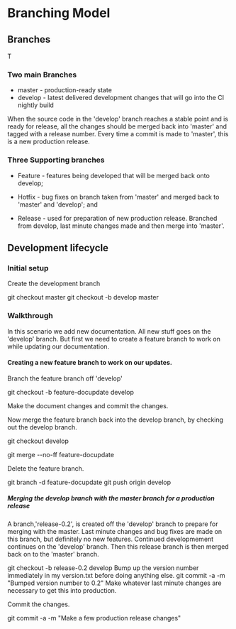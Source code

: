 # Branching Model



## Branches

T

### Two main Branches

- master - production-ready state
- develop - latest delivered development changes that will go into the CI nightly build

When the source code in the 'develop' branch reaches a stable point and is ready for release, all the changes should be merged back into 'master' and tagged with a release number.
Every time a commit is made to 'master', this is a new production release.

### Three Supporting branches

- Feature - features being developed that will be merged back onto develop;

- Hotfix - bug fixes on branch taken from 'master' and merged back to 'master' and 'develop'; and

- Release - used for preparation of new production release. Branched from develop, last minute changes made and then merge into 'master'.


## Development lifecycle

### Initial setup

Create the development branch

git checkout master
git checkout -b develop master

### Walkthrough

In this scenario we add new documentation. All new stuff goes on the 'develop' branch. But first we need to create a feature branch to work on while updating our documentation.

#### Creating a new feature branch to work on our updates.

Branch the feature branch off 'develop'

git checkout -b feature-docupdate develop

Make the document changes and commit the changes.

Now merge the feature branch back into the develop branch, by checking out the develop branch.

git checkout develop

git merge --no-ff feature-docupdate

Delete the feature branch.

git branch -d feature-docupdate
git push origin develop



##### Merging the develop branch with the master branch for a production release

A branch,'release-0.2', is created off the 'develop' branch to prepare for merging with the master. Last minute changes and bug fixes are made on this branch, but definitely no new features. Continued developmement continues on the 'develop' branch. Then this release branch is then merged back on to the 'master' branch.



git checkout -b release-0.2 develop
Bump up the version number immediately in my version.txt before doing anything else.
git commit -a -m "Bumped version number to 0.2"
Make whatever last minute changes are necessary to get this into production.

Commit the changes.

git commit -a -m "Make a few production release changes"

